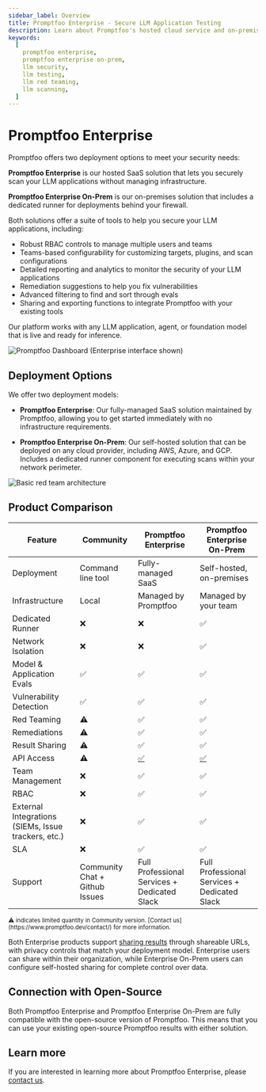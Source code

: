 ```yaml
---
sidebar_label: Overview
title: Promptfoo Enterprise - Secure LLM Application Testing
description: Learn about Promptfoo's hosted cloud service and on-premises solutions for LLM security testing
keywords:
  [
    promptfoo enterprise,
    promptfoo enterprise on-prem,
    llm security,
    llm testing,
    llm red teaming,
    llm scanning,
  ]
---
```


# Promptfoo Enterprise

Promptfoo offers two deployment options to meet your security needs:

**Promptfoo Enterprise** is our hosted SaaS solution that lets you securely scan your LLM applications without managing infrastructure.

**Promptfoo Enterprise On-Prem** is our on-premises solution that includes a dedicated runner for deployments behind your firewall.

Both solutions offer a suite of tools to help you secure your LLM applications, including:

- Robust RBAC controls to manage multiple users and teams
- Teams-based configurability for customizing targets, plugins, and scan configurations
- Detailed reporting and analytics to monitor the security of your LLM applications
- Remediation suggestions to help you fix vulnerabilities
- Advanced filtering to find and sort through evals
- Sharing and exporting functions to integrate Promptfoo with your existing tools

Our platform works with any LLM application, agent, or foundation model that is live and ready for inference.

![Promptfoo Dashboard (Enterprise interface shown)](/img/enterprise-docs/promptfoo-dashboard.png)

## Deployment Options

We offer two deployment models:

- **Promptfoo Enterprise**: Our fully-managed SaaS solution maintained by Promptfoo, allowing you to get started immediately with no infrastructure requirements.

- **Promptfoo Enterprise On-Prem**: Our self-hosted solution that can be deployed on any cloud provider, including AWS, Azure, and GCP. Includes a dedicated runner component for executing scans within your network perimeter.

![Basic red team architecture](/img/docs/red-team-basic-architecture.png)

## Product Comparison

| Feature                                             | Community                       | Promptfoo Enterprise                               | Promptfoo Enterprise On-Prem                       |
| --------------------------------------------------- | ------------------------------- | -------------------------------------------------- | -------------------------------------------------- |
| Deployment                                          | Command line tool               | Fully-managed SaaS                                 | Self-hosted, on-premises                           |
| Infrastructure                                      | Local                           | Managed by Promptfoo                               | Managed by your team                               |
| Dedicated Runner                                    | ❌                              | ❌                                                 | ✅                                                 |
| Network Isolation                                   | ❌                              | ❌                                                 | ✅                                                 |
| Model & Application Evals                           | ✅                              | ✅                                                 | ✅                                                 |
| Vulnerability Detection                             | ✅                              | ✅                                                 | ✅                                                 |
| Red Teaming                                         | <span title="Limited">⚠️</span> | ✅                                                 | ✅                                                 |
| Remediations                                        | <span title="Limited">⚠️</span> | ✅                                                 | ✅                                                 |
| Result Sharing                                      | <span title="Limited">⚠️</span> | ✅                                                 | ✅                                                 |
| API Access                                          | <span title="Limited">⚠️</span> | [✅](https://www.promptfoo.dev/docs/api-reference) | [✅](https://www.promptfoo.dev/docs/api-reference) |
| Team Management                                     | ❌                              | ✅                                                 | ✅                                                 |
| RBAC                                                | ❌                              | ✅                                                 | ✅                                                 |
| External Integrations (SIEMs, Issue trackers, etc.) | ❌                              | ✅                                                 | ✅                                                 |
| SLA                                                 | ❌                              | ✅                                                 | ✅                                                 |
| Support                                             | Community Chat + Github Issues  | Full Professional Services + Dedicated Slack       | Full Professional Services + Dedicated Slack       |

<p>
<small>⚠️ indicates limited quantity in Community version. [Contact us](https://www.promptfoo.dev/contact/) for more information.</small>
</p>

Both Enterprise products support [sharing results](/docs/usage/sharing) through shareable URLs, with privacy controls that match your deployment model. Enterprise users can share within their organization, while Enterprise On-Prem users can configure self-hosted sharing for complete control over data.

## Connection with Open-Source

Both Promptfoo Enterprise and Promptfoo Enterprise On-Prem are fully compatible with the open-source version of Promptfoo. This means that you can use your existing open-source Promptfoo results with either solution.

## Learn more

If you are interested in learning more about Promptfoo Enterprise, please [contact us](https://www.promptfoo.dev/contact/).
